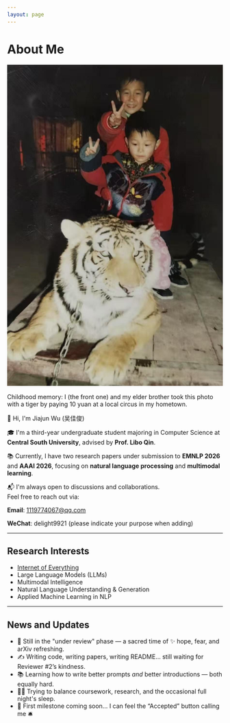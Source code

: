 ```yaml
---
layout: page
---
```


# About Me

<img src="/images/with_tiger.jpg" class="floatpic">
<p>Childhood memory: I (the front one) and my elder brother took this photo with a tiger by paying 10 yuan at a local circus in my hometown.</p>

👋 Hi, I'm Jiajun Wu (吴佳俊)

🎓 I'm a third-year undergraduate student majoring in Computer Science at **Central South University**, advised by **Prof. Libo Qin**.

📚 Currently, I have two research papers under submission to **EMNLP 2026** and **AAAI 2026**, focusing on **natural language processing** and **multimodal learning**.

📬 I'm always open to discussions and collaborations.  
Feel free to reach out via: 

**Email**: 1119774067@qq.com

**WeChat**: delight9921 (please indicate your purpose when adding)


---

## Research Interests

- [Internet of Everything](https://scholar.google.com/citations?view_op=search_authors&hl=zh-CN&mauthors=label:internet_of_everything)
- Large Language Models (LLMs)
- Multimodal Intelligence
- Natural Language Understanding & Generation
- Applied Machine Learning in NLP

---

## News and Updates

- 🧪 Still in the "under review" phase — a sacred time of ✨ hope, fear, and arXiv refreshing.
- ✍️ Writing code, writing papers, writing README... still waiting for Reviewer #2’s kindness.
- 📚 Learning how to write better prompts *and* better introductions — both equally hard.
- 🧑‍🔬 Trying to balance coursework, research, and the occasional full night's sleep.
- 🚀 First milestone coming soon… I can feel the “Accepted” button calling me 🛎️

<br>

